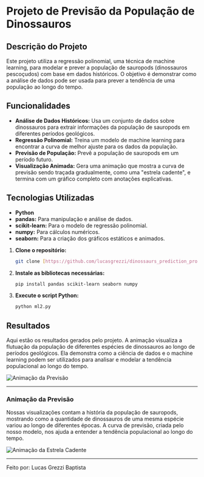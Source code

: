 # Projeto de Previsão da População de Dinossauros

## Descrição do Projeto
Este projeto utiliza a regressão polinomial, uma técnica de machine learning, para modelar e prever a população de sauropods (dinossauros pescoçudos) com base em dados históricos. O objetivo é demonstrar como a análise de dados pode ser usada para prever a tendência de uma população ao longo do tempo.

## Funcionalidades
* **Análise de Dados Históricos:** Usa um conjunto de dados sobre dinossauros para extrair informações da população de sauropods em diferentes períodos geológicos.
* **Regressão Polinomial:** Treina um modelo de machine learning para encontrar a curva de melhor ajuste para os dados da população.
* **Previsão de População:** Prevê a população de sauropods em um período futuro.
* **Visualização Animada:** Gera uma animação que mostra a curva de previsão sendo traçada gradualmente, como uma "estrela cadente", e termina com um gráfico completo com anotações explicativas.

## Tecnologias Utilizadas
* **Python**
* **pandas:** Para manipulação e análise de dados.
* **scikit-learn:** Para o modelo de regressão polinomial.
* **numpy:** Para cálculos numéricos.
* **seaborn:** Para a criação dos gráficos estáticos e animados.



1.  **Clone o repositório:**
    ```bash
    git clone [https://github.com/lucasgrezzi/dinossaurs_prediction_proj]
    ```
2.  **Instale as bibliotecas necessárias:**
    ```bash
    pip install pandas scikit-learn seaborn numpy
    ```
3.  **Execute o script Python:**
    ```bash
    python ml2.py
    ```

## Resultados
Aqui estão os resultados gerados pelo projeto. A animação visualiza a flutuação da população de diferentes espécies de dinossauros ao longo de períodos geológicos. Ela demonstra como a ciência de dados e o machine learning podem ser utilizados para analisar e modelar a tendência populacional ao longo do tempo.

![Animação da Previsão](dino_animated_final.gif)

---

### Animação da Previsão
Nossas visualizações contam a história da população de sauropods, mostrando como a quantidade de dinossauros de uma mesma espécie variou ao longo de diferentes épocas. A curva de previsão, criada pelo nosso modelo, nos ajuda a entender a tendência populacional ao longo do tempo.

![Animação da Estrela Cadente](estrela_cadente_pausa_final.gif)

---
Feito por: Lucas Grezzi Baptista


